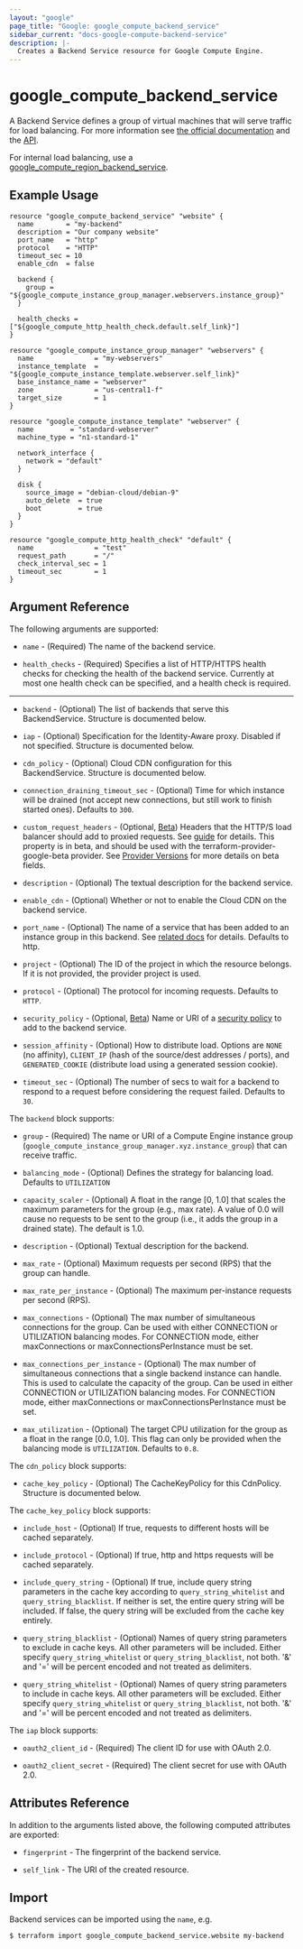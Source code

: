 ```yaml
---
layout: "google"
page_title: "Google: google_compute_backend_service"
sidebar_current: "docs-google-compute-backend-service"
description: |-
  Creates a Backend Service resource for Google Compute Engine.
---
```


# google\_compute\_backend\_service

A Backend Service defines a group of virtual machines that will serve traffic for load balancing. For more information
see [the official documentation](https://cloud.google.com/compute/docs/load-balancing/http/backend-service)
and the [API](https://cloud.google.com/compute/docs/reference/latest/backendServices).

For internal load balancing, use a [google_compute_region_backend_service](/docs/providers/google/r/compute_region_backend_service.html).

## Example Usage

```hcl
resource "google_compute_backend_service" "website" {
  name        = "my-backend"
  description = "Our company website"
  port_name   = "http"
  protocol    = "HTTP"
  timeout_sec = 10
  enable_cdn  = false

  backend {
    group = "${google_compute_instance_group_manager.webservers.instance_group}"
  }

  health_checks = ["${google_compute_http_health_check.default.self_link}"]
}

resource "google_compute_instance_group_manager" "webservers" {
  name               = "my-webservers"
  instance_template  = "${google_compute_instance_template.webserver.self_link}"
  base_instance_name = "webserver"
  zone               = "us-central1-f"
  target_size        = 1
}

resource "google_compute_instance_template" "webserver" {
  name         = "standard-webserver"
  machine_type = "n1-standard-1"

  network_interface {
    network = "default"
  }

  disk {
    source_image = "debian-cloud/debian-9"
    auto_delete  = true
    boot         = true
  }
}

resource "google_compute_http_health_check" "default" {
  name               = "test"
  request_path       = "/"
  check_interval_sec = 1
  timeout_sec        = 1
}
```

## Argument Reference

The following arguments are supported:

* `name` - (Required) The name of the backend service.

* `health_checks` - (Required) Specifies a list of HTTP/HTTPS health checks
    for checking the health of the backend service. Currently at most one health
    check can be specified, and a health check is required.

- - -

* `backend` - (Optional) The list of backends that serve this BackendService. Structure is documented below.

* `iap` - (Optional) Specification for the Identity-Aware proxy. Disabled if not specified. Structure is documented below.

* `cdn_policy` - (Optional) Cloud CDN configuration for this BackendService. Structure is documented below.

* `connection_draining_timeout_sec` - (Optional) Time for which instance will be drained (not accept new connections,
but still work to finish started ones). Defaults to `300`.

* `custom_request_headers` - (Optional, [Beta](/docs/providers/google/index.html#beta-features)) Headers that the
    HTTP/S load balancer should add to proxied requests. See [guide](https://cloud.google.com/compute/docs/load-balancing/http/backend-service#user-defined-request-headers) for details.
    This property is in beta, and should be used with the terraform-provider-google-beta provider.
    See [Provider Versions](https://terraform.io/docs/provider/google/provider_versions.html) for more details on beta fields.

* `description` - (Optional) The textual description for the backend service.

* `enable_cdn` - (Optional) Whether or not to enable the Cloud CDN on the backend service.

* `port_name` - (Optional) The name of a service that has been added to an
    instance group in this backend. See [related docs](https://cloud.google.com/compute/docs/instance-groups/#specifying_service_endpoints) for details. Defaults to http.

* `project` - (Optional) The ID of the project in which the resource belongs. If it
    is not provided, the provider project is used.

* `protocol` - (Optional) The protocol for incoming requests. Defaults to
    `HTTP`.

* `security_policy` - (Optional, [Beta](/docs/providers/google/index.html#beta-features)) Name or URI of a
    [security policy](https://cloud.google.com/armor/docs/security-policy-concepts) to add to the backend service.

* `session_affinity` - (Optional) How to distribute load. Options are `NONE` (no
    affinity), `CLIENT_IP` (hash of the source/dest addresses / ports), and
    `GENERATED_COOKIE` (distribute load using a generated session cookie).

* `timeout_sec` - (Optional) The number of secs to wait for a backend to respond
    to a request before considering the request failed. Defaults to `30`.

The `backend` block supports:

* `group` - (Required) The name or URI of a Compute Engine instance group
    (`google_compute_instance_group_manager.xyz.instance_group`) that can
    receive traffic.

* `balancing_mode` - (Optional) Defines the strategy for balancing load.
    Defaults to `UTILIZATION`

* `capacity_scaler` - (Optional) A float in the range [0, 1.0] that scales the
    maximum parameters for the group (e.g., max rate). A value of 0.0 will cause
    no requests to be sent to the group (i.e., it adds the group in a drained
    state). The default is 1.0.

* `description` - (Optional) Textual description for the backend.

* `max_rate` - (Optional) Maximum requests per second (RPS) that the group can
    handle.

* `max_rate_per_instance` - (Optional) The maximum per-instance requests per
    second (RPS).

* `max_connections` - (Optional) The max number of simultaneous connections for the
    group. Can be used with either CONNECTION or UTILIZATION balancing
    modes. For CONNECTION mode, either maxConnections or
    maxConnectionsPerInstance must be set.

* `max_connections_per_instance` - (Optional) The max number of simultaneous connections
    that a single backend instance can handle. This is used to calculate
    the capacity of the group. Can be used in either CONNECTION or
    UTILIZATION balancing modes. For CONNECTION mode, either
    maxConnections or maxConnectionsPerInstance must be set.

* `max_utilization` - (Optional) The target CPU utilization for the group as a
    float in the range [0.0, 1.0]. This flag can only be provided when the
    balancing mode is `UTILIZATION`. Defaults to `0.8`.

The `cdn_policy` block supports:

* `cache_key_policy` - (Optional) The CacheKeyPolicy for this CdnPolicy.
    Structure is documented below.

The `cache_key_policy` block supports:

* `include_host` - (Optional) If true, requests to different hosts will be cached separately.

* `include_protocol` - (Optional) If true, http and https requests will be cached separately.

* `include_query_string` - (Optional) If true, include query string parameters in the cache key
    according to `query_string_whitelist` and `query_string_blacklist`. If neither is set, the entire
    query string will be included. If false, the query string will be excluded from the cache key entirely.

* `query_string_blacklist` - (Optional) Names of query string parameters to exclude in cache keys.
    All other parameters will be included. Either specify `query_string_whitelist` or
    `query_string_blacklist`, not both. '&' and '=' will be percent encoded and not treated as delimiters.

* `query_string_whitelist` - (Optional) Names of query string parameters to include in cache keys.
    All other parameters will be excluded. Either specify `query_string_whitelist` or
    `query_string_blacklist`, not both. '&' and '=' will be percent encoded and not treated as delimiters.

The `iap` block supports:

* `oauth2_client_id` - (Required) The client ID for use with OAuth 2.0.

* `oauth2_client_secret` - (Required) The client secret for use with OAuth 2.0.

## Attributes Reference

In addition to the arguments listed above, the following computed attributes are
exported:

* `fingerprint` - The fingerprint of the backend service.

* `self_link` - The URI of the created resource.

## Import

Backend services can be imported using the `name`, e.g.

```
$ terraform import google_compute_backend_service.website my-backend
```
